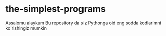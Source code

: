 # the-simplest-programs
Assalomu alaykum
Bu repository da siz Pythonga oid eng sodda kodlarimni ko'rishingiz mumkin 
